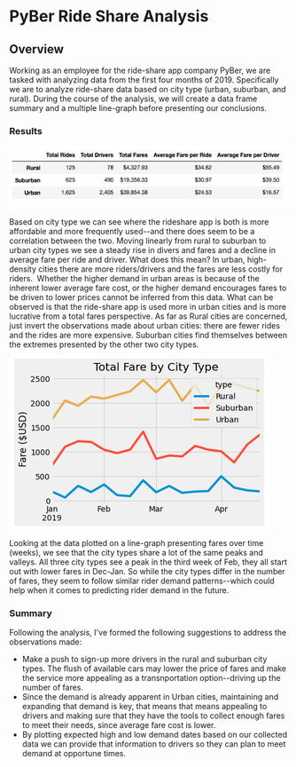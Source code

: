 # PyBer Ride Share Analysis

## Overview

Working as an employee for the ride-share app company PyBer, we are tasked with analyzing data from the first four months of 2019. Specifically we are to analyze ride-share data based on city type (urban, suburban, and rural). During the course of the analysis, we will create a data frame summary and a multiple line-graph before presenting our conclusions.

### Results

![table](https://github.com/watsonlarry/PyBer_Analysis/blob/main/Resources/Screen%20Shot%202020-11-02%20at%2011.28.46%20AM.png)

Based on city type we can see where the rideshare app is both is more affordable and more frequently used--and there does seem to be a correlation between the two. Moving linearly from rural to suburban to urban city types we see a steady rise in divers and fares and a decline in average fare per ride and driver. What does this mean? In urban, high-density cities there are more riders/drivers and the fares are less costly for riders.  Whether the higher demand in urban areas is because of the inherent lower average fare cost, or the higher demand encourages fares to be driven to lower prices cannot be inferred from this data. What can be observed is that the ride-share app is used more in urban cities and is more lucrative from a total fares perspective. As far as Rural cities are concerned, just invert the observations made about urban cities: there are fewer rides and the rides are more expensive. Suburban cities find themselves between the extremes presented by the other two city types. 

![lineplot](https://github.com/watsonlarry/PyBer_Analysis/blob/main/Resources/Screen%20Shot%202020-11-02%20at%2011.26.00%20AM.png)

Looking at the data plotted on a line-graph presenting fares over time (weeks), we see that the city types share a lot of the same peaks and valleys. All three city types see a peak in the third week of Feb, they all start out with lower fares in Dec-Jan. So while the city types differ in the number of fares, they seem to follow similar rider demand patterns--which could help when it comes to predicting rider demand in the future.

### Summary

Following the analysis, I've formed the following suggestions to address the observations made:
  - Make a push to sign-up more drivers in the rural and suburban city types. The flush of available cars may lower the price of fares and make the service more appealing as a transnportation option--driving up the number of fares.
  - Since the demand is already apparent in Urban cities, maintaining and expanding that demand is key, that means that means appealing to drivers and making sure that they have the tools to collect enough fares to meet their needs, since average fare cost is lower.
  - By plotting expected high and low demand dates based on our collected data we can provide that information to drivers so they can plan to meet demand at opportune times.

